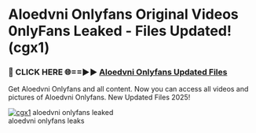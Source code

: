 # Aloedvni Onlyfans Original Videos 0nlyFans Leaked - Files Updated! (cgx1)

<h3>🔴 CLICK HERE 🌐==►► <a href="https://tinyurl.com/x26r9saj" rel="nofollow">Aloedvni Onlyfans Updated Files</a></h3>

Get Aloedvni Onlyfans and all content. Now you can access all videos and pictures of Aloedvni Onlyfans. New Updated Files 2025!

[![cgx1](https://i.imgur.com/LkgZPqh.gif)](https://tinyurl.com/x26r9saj)
aloedvni onlyfans leaked<br>
aloedvni onlyfans leaks